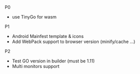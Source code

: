 P0
 * use TinyGo for wasm

P1
 * Android Mainfest template & icons
 * Add WebPack support to browser version (minify/cache ...)
  
P2
 * Test GO version in builder (must be 1.11)
 * Multi monitors support